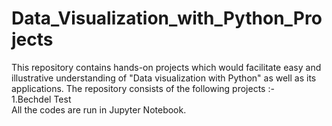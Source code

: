 # Data_Visualization_with_Python_Projects
This repository contains hands-on projects which would facilitate easy and illustrative understanding of "Data visualization with Python" as well as its applications. The repository consists of the following projects :-  <br>1.Bechdel Test  <br>All the codes are run in Jupyter Notebook.
